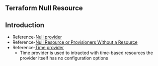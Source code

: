 ## Terraform Null Resource
## Introduction
- Reference-[Null provider](https://registry.terraform.io/providers/hashicorp/null/latest/docs)
- Reference-[Null Resource or Provisioners Without a Resource](https://www.terraform.io/language/resources/provisioners/null_resource)
- Reference-[Time provider](https://registry.terraform.io/providers/hashicorp/time/latest/docs)
    - Time provider is used to intracted with time-based resources the provider itself has no configuration options